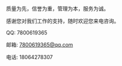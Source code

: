 质量为先，信誉为重，管理为本，服务为诚。 

感谢您对我们工作的支持，随时欢迎您来电咨询。

QQ: 7800619365

邮箱: 7800619365@qq.com

电话: 18064278307
